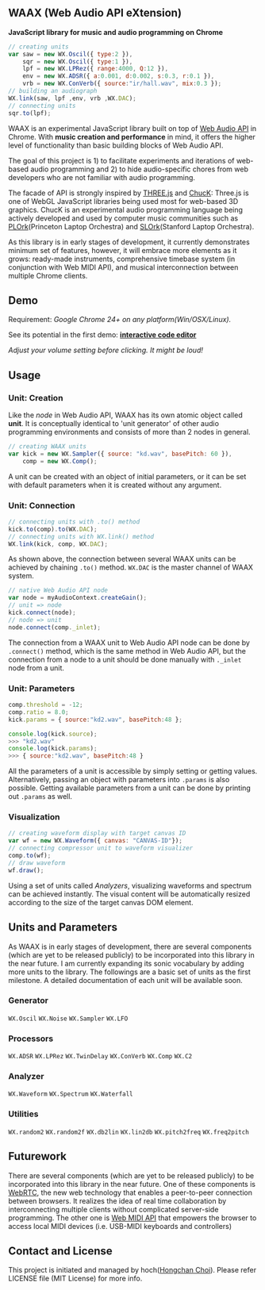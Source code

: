 WAAX (Web Audio API eXtension)
------------------------------
**JavaScript library for music and audio programming on Chrome**

```javascript
// creating units
var saw = new WX.Oscil({ type:2 }),
    sqr = new WX.Oscil({ type:1 }),
    lpf = new WX.LPRez({ range:4000, Q:12 }),
    env = new WX.ADSR({ a:0.001, d:0.002, s:0.3, r:0.1 }),
    vrb = new WX.ConVerb({ source:"ir/hall.wav", mix:0.3 });
// building an audiograph
WX.link(saw, lpf ,env, vrb ,WX.DAC);
// connecting units
sqr.to(lpf);
```

WAAX is an experimental JavaScript library built on top of [Web Audio API][1] in Chrome. With **music creation and performance** in mind, it offers the higher level of functionality than basic building blocks of Web Audio API.

The goal of this project is 1) to facilitate experiments and iterations of web-based audio programming and 2) to hide audio-specific chores from web developers who are not familiar with audio programming.

The facade of API is strongly inspired by [THREE.js][2] and [ChucK][3]: Three.js is one of WebGL JavaScript libraries being used most for web-based 3D graphics. ChucK is an experimental audio programming language being actively developed and used by computer music communities such as [PLOrk][4](Princeton Laptop Orchestra) and [SLOrk][5](Stanford Laptop Orchestra).

As this library is in early stages of development, it currently demonstrates minimum set of features, however, it will embrace more elements as it grows: ready-made instruments, comprehensive timebase system (in conjunction with Web MIDI API), and musical interconnection between multiple Chrome clients.


[1]: https://dvcs.w3.org/hg/audio/raw-file/tip/webaudio/specification.html "Web Audio API: W3C Editor's Draft"
[2]: https://github.com/mrdoob/three.js/ "THREE.js: Github Repo"
[3]: http://chuck.cs.princeton.edu/
[4]: http://plork.cs.princeton.edu/
[5]: http://slork.stanford.edu/


Demo
----
Requirement: _Google Chrome 24+ on any platform(Win/OSX/Linux)._

See its potential in the first demo: **[interactive code editor][6]**

_Adjust your volume setting before clicking. It might be loud!_

[6]: http://hoch.github.com/waax/examples/editor.html


Usage
-----


### Unit: Creation

Like the _node_ in Web Audio API, WAAX has its own atomic object called **unit**. It is conceptually identical to 'unit generator' of other audio programming environments and consists of more than 2 nodes in general.

```javascript
// creating WAAX units
var kick = new WX.Sampler({ source: "kd.wav", basePitch: 60 }),
    comp = new WX.Comp();
```

A unit can be created with an object of initial parameters, or it can be set with default parameters when it is created without any argument.


### Unit: Connection

```javascript
// connecting units with .to() method
kick.to(comp).to(WX.DAC);
// connecting units with WX.link() method
WX.link(kick, comp, WX.DAC);
```
As shown above, the connection between several WAAX units can be achieved by chaining `.to()` method. `WX.DAC` is the master channel of WAAX system. 

```javascript
// native Web Audio API node
var node = myAudioContext.createGain();
// unit => node
kick.connect(node);
// node => unit
node.connect(comp._inlet);
```

The connection from a WAAX unit to Web Audio API node can be done by `.connect()` method, which is the same method in Web Audio API, but the connection from a node to a unit should be done manually with `._inlet` node from a unit.


### Unit: Parameters

```javascript
comp.threshold = -12;
comp.ratio = 8.0;
kick.params = { source:"kd2.wav", basePitch:48 };

console.log(kick.source);
>>> "kd2.wav"
console.log(kick.params);
>>> { source:"kd2.wav", basePitch:48 }
```

All the parameters of a unit is accessible by simply setting or getting values. Alternatively, passing an object with parameters into `.params` is also possible. Getting available parameters from a unit can be done by printing out `.params` as well.


### Visualization

```javascript
// creating waveform display with target canvas ID
var wf = new WX.Waveform({ canvas: "CANVAS-ID"});
// connecting compressor unit to waveform visualizer
comp.to(wf);
// draw waveform
wf.draw();
```

Using a set of units called _Analyzers_, visualizing waveforms and spectrum can be achieved instantly. The visual content will be automatically resized according to the size of the target canvas DOM element.


Units and Parameters
--------------------
As WAAX is in early stages of development, there are several components (which are yet to be released publicly) to be incorporated into this library in the near future. I am currently expanding its sonic vocabulary by adding more units to the library. The followings are a basic set of units as the first milestone. A detailed documentation of each unit will be available soon.

### Generator
`WX.Oscil` `WX.Noise` `WX.Sampler` `WX.LFO`

### Processors
`WX.ADSR` `WX.LPRez` `WX.TwinDelay` `WX.ConVerb` `WX.Comp` `WX.C2`

### Analyzer
`WX.Waveform` `WX.Spectrum` `WX.Waterfall` 

### Utilities
`WX.random2` `WX.random2f` `WX.db2lin` `WX.lin2db` `WX.pitch2freq` `WX.freq2pitch`


Futurework
----------
There are several components (which are yet to be released publicly) to be incorporated into this library in the near future. One of these components is [WebRTC][7], the new web technology that enables a peer-to-peer connection between browsers. It realizes the idea of real time collaboration by interconnecting multiple clients without complicated server-side programming. The other one is [Web MIDI API][8] that empowers the browser to access local MIDI devices (i.e. USB-MIDI keyboards and controllers)

[7]: http://dev.w3.org/2011/webrtc/editor/webrtc.html#rtcdatachannel
[8]: http://webaudio.github.com/web-midi-api/


Contact and License
-------------------
This project is initiated and managed by hoch([Hongchan Choi][9]). Please refer LICENSE file (MIT License) for more info.

[9]: https://ccrma.stanford.edu/~hongchan/
